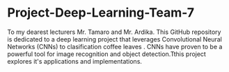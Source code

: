 # Project-Deep-Learning-Team-7
To my dearest lecturers Mr. Tamaro and Mr. Ardika. This GitHub repository is dedicated to a deep learning project that leverages Convolutional Neural Networks (CNNs) to clasification coffee leaves . CNNs have proven to be a powerful tool for image recognition and object detection.Tthis project explores it's applications and implementations.
